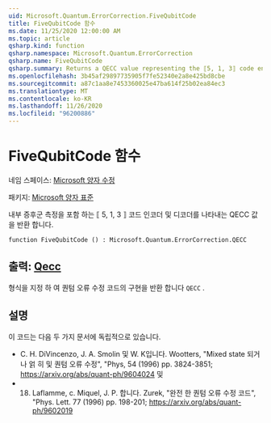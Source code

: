 ```yaml
---
uid: Microsoft.Quantum.ErrorCorrection.FiveQubitCode
title: FiveQubitCode 함수
ms.date: 11/25/2020 12:00:00 AM
ms.topic: article
qsharp.kind: function
qsharp.namespace: Microsoft.Quantum.ErrorCorrection
qsharp.name: FiveQubitCode
qsharp.summary: Returns a QECC value representing the ⟦5, 1, 3⟧ code encoder and decoder with in-place syndrome measurement.
ms.openlocfilehash: 3b45af29897735905f7fe52340e2a8e425bd8cbe
ms.sourcegitcommit: a87c1aa8e7453360025e47ba614f25b02ea84ec3
ms.translationtype: MT
ms.contentlocale: ko-KR
ms.lasthandoff: 11/26/2020
ms.locfileid: "96200886"
---
```

# <a name="fivequbitcode-function"></a>FiveQubitCode 함수

네임 스페이스: [Microsoft 양자 수정](xref:Microsoft.Quantum.ErrorCorrection)

패키지: [Microsoft 양자 표준](https://nuget.org/packages/Microsoft.Quantum.Standard)


내부 증후군 측정을 포함 하는 ⟦ 5, 1, 3 ⟧ 코드 인코더 및 디코더를 나타내는 QECC 값을 반환 합니다.

```qsharp
function FiveQubitCode () : Microsoft.Quantum.ErrorCorrection.QECC
```


## <a name="output--qecc"></a>출력: [Qecc](xref:Microsoft.Quantum.ErrorCorrection.QECC)

형식을 지정 하 여 퀀텀 오류 수정 코드의 구현을 반환 합니다 `QECC` .

## <a name="remarks"></a>설명

이 코드는 다음 두 가지 문서에 독립적으로 있습니다.

- C. H. DiVincenzo, J. A. Smolin 및 W. K입니다. Wootters, "Mixed state 되거나 얽 히 및 퀀텀 오류 수정", "Phys, 54 (1996) pp. 3824-3851; https://arxiv.org/abs/quant-ph/9604024 및
- 18. Laflamme, c. Miquel, J. P. 합니다. Zurek, "완전 한 퀀텀 오류 수정 코드", "Phys. Lett. 77 (1996) pp. 198-201; https://arxiv.org/abs/quant-ph/9602019